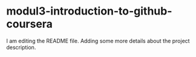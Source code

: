 # modul3-introduction-to-github-coursera
I am editing the README file. Adding some more details about the project description. 
